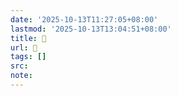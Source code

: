```yaml
---
date: '2025-10-13T11:27:05+08:00'
lastmod: '2025-10-13T13:04:51+08:00'
title: 󰕚
url: 󰕚
tags: []
src:
note:
---
```

